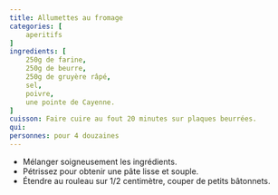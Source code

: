 ```yaml
---
title: Allumettes au fromage
categories: [
    aperitifs
]
ingredients: [
    250g de farine,
    250g de beurre,
    250g de gruyère râpé,
    sel,
    poivre,
    une pointe de Cayenne.    
]
cuisson: Faire cuire au fout 20 minutes sur plaques beurrées.
qui: 
personnes: pour 4 douzaines
---
```


* Mélanger soigneusement les ingrédients.
* Pétrissez pour obtenir une pâte lisse et souple.
* Étendre au rouleau sur 1/2 centimètre, couper de petits bâtonnets. 